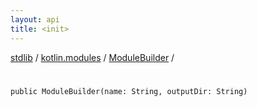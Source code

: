 ```yaml
---
layout: api
title: <init>
---
```

[stdlib](../../index.md) / [kotlin.modules](../index.md) / [ModuleBuilder](index.md) / [<init>](_init_.md)

# <init>

```
public ModuleBuilder(name: String, outputDir: String)
```
